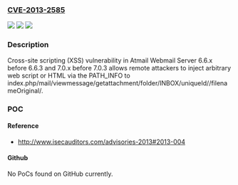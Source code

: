 ### [CVE-2013-2585](https://cve.mitre.org/cgi-bin/cvename.cgi?name=CVE-2013-2585)
![](https://img.shields.io/static/v1?label=Product&message=n%2Fa&color=blue)
![](https://img.shields.io/static/v1?label=Version&message=n%2Fa&color=blue)
![](https://img.shields.io/static/v1?label=Vulnerability&message=n%2Fa&color=brighgreen)

### Description

Cross-site scripting (XSS) vulnerability in Atmail Webmail Server 6.6.x before 6.6.3 and 7.0.x before 7.0.3 allows remote attackers to inject arbitrary web script or HTML via the PATH_INFO to index.php/mail/viewmessage/getattachment/folder/INBOX/uniqueId/<MessageID>/filenameOriginal/.

### POC

#### Reference
- http://www.isecauditors.com/advisories-2013#2013-004

#### Github
No PoCs found on GitHub currently.

